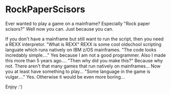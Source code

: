 # RockPaperScisors
Ever wanted to play a game on a mainframe? Especially "Rock paper scisors?"  Well now you can. Just because you can.

If you don't have a mainframe but still want to run the script, then you need a REXX interpretor. 
"What is REXX"  REXX is some cool oldschool scripting languate which runs natively on IBM z/OS mainframes.
"The code looks incredably simple...."  Yes because I am not a good programmer. Also I made this more than 5 years ago....
"Then why did you make this?" Because why not. There aren't that many games that run natively on mainframes... Now you at least have something to play...
"Some language in the game is vulgar...." Yes. Otherwise it would be even more boring...

Enjoy :')
